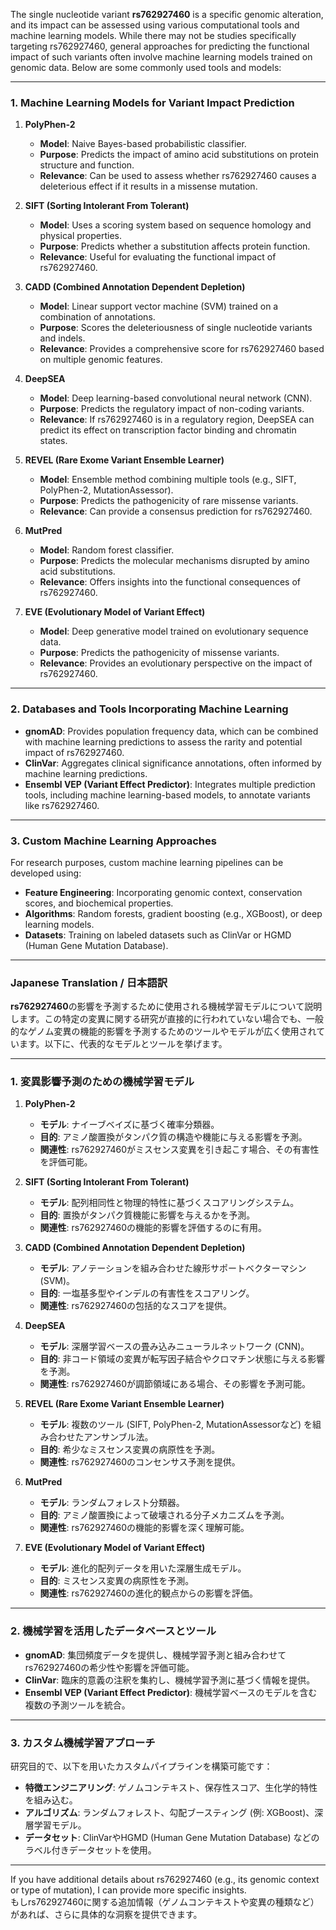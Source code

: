 The single nucleotide variant **rs762927460** is a specific genomic alteration, and its impact can be assessed using various computational tools and machine learning models. While there may not be studies specifically targeting rs762927460, general approaches for predicting the functional impact of such variants often involve machine learning models trained on genomic data. Below are some commonly used tools and models:

---

### **1. Machine Learning Models for Variant Impact Prediction**
1. **PolyPhen-2**  
   - **Model**: Naive Bayes-based probabilistic classifier.  
   - **Purpose**: Predicts the impact of amino acid substitutions on protein structure and function.  
   - **Relevance**: Can be used to assess whether rs762927460 causes a deleterious effect if it results in a missense mutation.

2. **SIFT (Sorting Intolerant From Tolerant)**  
   - **Model**: Uses a scoring system based on sequence homology and physical properties.  
   - **Purpose**: Predicts whether a substitution affects protein function.  
   - **Relevance**: Useful for evaluating the functional impact of rs762927460.

3. **CADD (Combined Annotation Dependent Depletion)**  
   - **Model**: Linear support vector machine (SVM) trained on a combination of annotations.  
   - **Purpose**: Scores the deleteriousness of single nucleotide variants and indels.  
   - **Relevance**: Provides a comprehensive score for rs762927460 based on multiple genomic features.

4. **DeepSEA**  
   - **Model**: Deep learning-based convolutional neural network (CNN).  
   - **Purpose**: Predicts the regulatory impact of non-coding variants.  
   - **Relevance**: If rs762927460 is in a regulatory region, DeepSEA can predict its effect on transcription factor binding and chromatin states.

5. **REVEL (Rare Exome Variant Ensemble Learner)**  
   - **Model**: Ensemble method combining multiple tools (e.g., SIFT, PolyPhen-2, MutationAssessor).  
   - **Purpose**: Predicts the pathogenicity of rare missense variants.  
   - **Relevance**: Can provide a consensus prediction for rs762927460.

6. **MutPred**  
   - **Model**: Random forest classifier.  
   - **Purpose**: Predicts the molecular mechanisms disrupted by amino acid substitutions.  
   - **Relevance**: Offers insights into the functional consequences of rs762927460.

7. **EVE (Evolutionary Model of Variant Effect)**  
   - **Model**: Deep generative model trained on evolutionary sequence data.  
   - **Purpose**: Predicts the pathogenicity of missense variants.  
   - **Relevance**: Provides an evolutionary perspective on the impact of rs762927460.

---

### **2. Databases and Tools Incorporating Machine Learning**
- **gnomAD**: Provides population frequency data, which can be combined with machine learning predictions to assess the rarity and potential impact of rs762927460.
- **ClinVar**: Aggregates clinical significance annotations, often informed by machine learning predictions.
- **Ensembl VEP (Variant Effect Predictor)**: Integrates multiple prediction tools, including machine learning-based models, to annotate variants like rs762927460.

---

### **3. Custom Machine Learning Approaches**
For research purposes, custom machine learning pipelines can be developed using:
- **Feature Engineering**: Incorporating genomic context, conservation scores, and biochemical properties.
- **Algorithms**: Random forests, gradient boosting (e.g., XGBoost), or deep learning models.
- **Datasets**: Training on labeled datasets such as ClinVar or HGMD (Human Gene Mutation Database).

---

### **Japanese Translation / 日本語訳**

**rs762927460**の影響を予測するために使用される機械学習モデルについて説明します。この特定の変異に関する研究が直接的に行われていない場合でも、一般的なゲノム変異の機能的影響を予測するためのツールやモデルが広く使用されています。以下に、代表的なモデルとツールを挙げます。

---

### **1. 変異影響予測のための機械学習モデル**
1. **PolyPhen-2**  
   - **モデル**: ナイーブベイズに基づく確率分類器。  
   - **目的**: アミノ酸置換がタンパク質の構造や機能に与える影響を予測。  
   - **関連性**: rs762927460がミスセンス変異を引き起こす場合、その有害性を評価可能。

2. **SIFT (Sorting Intolerant From Tolerant)**  
   - **モデル**: 配列相同性と物理的特性に基づくスコアリングシステム。  
   - **目的**: 置換がタンパク質機能に影響を与えるかを予測。  
   - **関連性**: rs762927460の機能的影響を評価するのに有用。

3. **CADD (Combined Annotation Dependent Depletion)**  
   - **モデル**: アノテーションを組み合わせた線形サポートベクターマシン (SVM)。  
   - **目的**: 一塩基多型やインデルの有害性をスコアリング。  
   - **関連性**: rs762927460の包括的なスコアを提供。

4. **DeepSEA**  
   - **モデル**: 深層学習ベースの畳み込みニューラルネットワーク (CNN)。  
   - **目的**: 非コード領域の変異が転写因子結合やクロマチン状態に与える影響を予測。  
   - **関連性**: rs762927460が調節領域にある場合、その影響を予測可能。

5. **REVEL (Rare Exome Variant Ensemble Learner)**  
   - **モデル**: 複数のツール (SIFT, PolyPhen-2, MutationAssessorなど) を組み合わせたアンサンブル法。  
   - **目的**: 希少なミスセンス変異の病原性を予測。  
   - **関連性**: rs762927460のコンセンサス予測を提供。

6. **MutPred**  
   - **モデル**: ランダムフォレスト分類器。  
   - **目的**: アミノ酸置換によって破壊される分子メカニズムを予測。  
   - **関連性**: rs762927460の機能的影響を深く理解可能。

7. **EVE (Evolutionary Model of Variant Effect)**  
   - **モデル**: 進化的配列データを用いた深層生成モデル。  
   - **目的**: ミスセンス変異の病原性を予測。  
   - **関連性**: rs762927460の進化的観点からの影響を評価。

---

### **2. 機械学習を活用したデータベースとツール**
- **gnomAD**: 集団頻度データを提供し、機械学習予測と組み合わせてrs762927460の希少性や影響を評価可能。  
- **ClinVar**: 臨床的意義の注釈を集約し、機械学習予測に基づく情報を提供。  
- **Ensembl VEP (Variant Effect Predictor)**: 機械学習ベースのモデルを含む複数の予測ツールを統合。

---

### **3. カスタム機械学習アプローチ**
研究目的で、以下を用いたカスタムパイプラインを構築可能です：
- **特徴エンジニアリング**: ゲノムコンテキスト、保存性スコア、生化学的特性を組み込む。  
- **アルゴリズム**: ランダムフォレスト、勾配ブースティング (例: XGBoost)、深層学習モデル。  
- **データセット**: ClinVarやHGMD (Human Gene Mutation Database) などのラベル付きデータセットを使用。

---

If you have additional details about rs762927460 (e.g., its genomic context or type of mutation), I can provide more specific insights.  
もしrs762927460に関する追加情報（ゲノムコンテキストや変異の種類など）があれば、さらに具体的な洞察を提供できます。